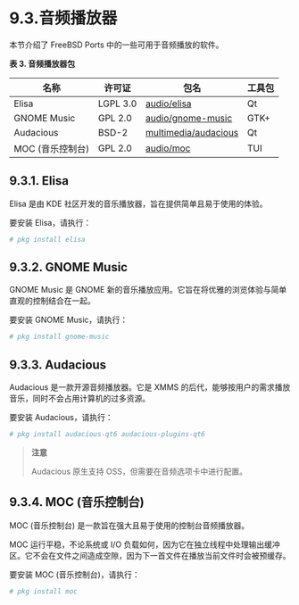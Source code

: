 # 9.3.音频播放器

本节介绍了 FreeBSD Ports 中的一些可用于音频播放的软件。

**表 3. 音频播放器包**

| 名称                    | 许可证   | 包名 | 工具包 |
| ------------------------- | -------- | ---- | ------ |
| Elisa                   | LGPL 3.0 | [audio/elisa](https://cgit.freebsd.org/ports/tree/audio/elisa/) | Qt |
| GNOME Music             | GPL 2.0  | [audio/gnome-music](https://cgit.freebsd.org/ports/tree/audio/gnome-music/) | GTK+ |
| Audacious               | BSD-2    | [multimedia/audacious](https://cgit.freebsd.org/ports/tree/multimedia/audacious/) | Qt |
| MOC (音乐控制台)        | GPL 2.0  | [audio/moc](https://cgit.freebsd.org/ports/tree/audio/moc/) | TUI |

## 9.3.1. Elisa

Elisa 是由 KDE 社区开发的音乐播放器，旨在提供简单且易于使用的体验。

要安装 Elisa，请执行：

```sh
# pkg install elisa
```

## 9.3.2. GNOME Music

GNOME Music 是 GNOME 新的音乐播放应用。它旨在将优雅的浏览体验与简单直观的控制结合在一起。

要安装 GNOME Music，请执行：

```sh
# pkg install gnome-music
```

## 9.3.3. Audacious

Audacious 是一款开源音频播放器。它是 XMMS 的后代，能够按用户的需求播放音乐，同时不会占用计算机的过多资源。

要安装 Audacious，请执行：

```sh
# pkg install audacious-qt6 audacious-plugins-qt6
```

>**注意**
>
>Audacious 原生支持 OSS，但需要在音频选项卡中进行配置。

## 9.3.4. MOC (音乐控制台)

MOC (音乐控制台) 是一款旨在强大且易于使用的控制台音频播放器。

MOC 运行平稳，不论系统或 I/O 负载如何，因为它在独立线程中处理输出缓冲区。它不会在文件之间造成空隙，因为下一首文件在播放当前文件时会被预缓存。

要安装 MOC (音乐控制台)，请执行：

```sh
# pkg install moc
```

